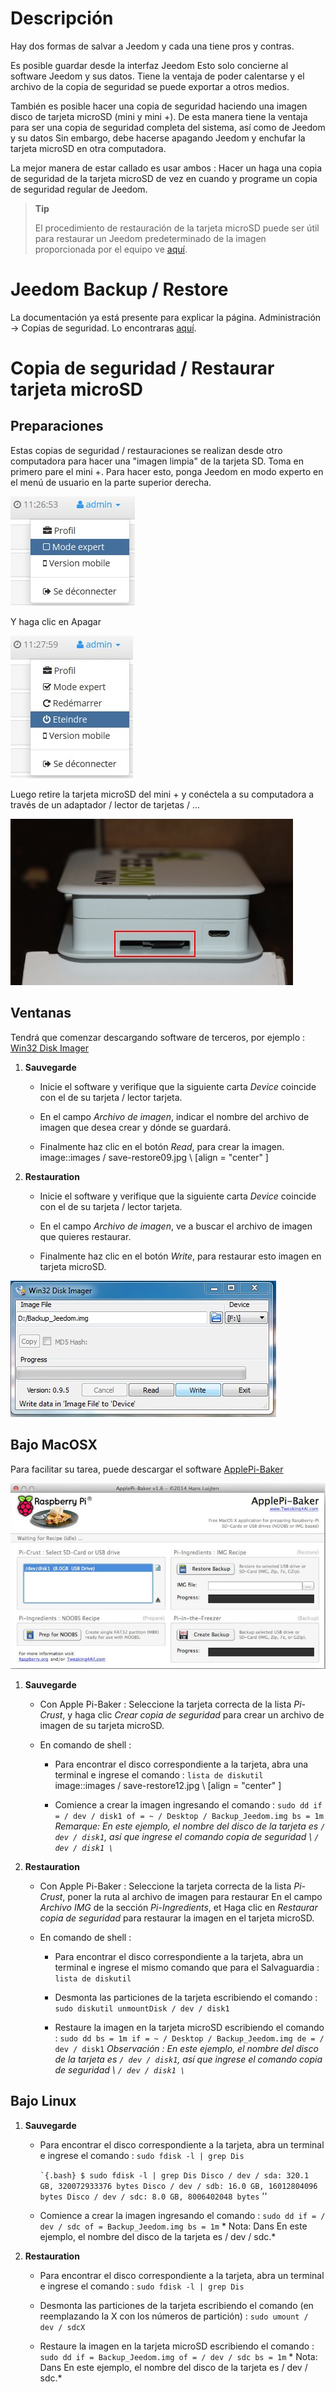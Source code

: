 Descripción 
===========

Hay dos formas de salvar a Jeedom y cada una tiene
pros y contras.

Es posible guardar desde la interfaz
Jeedom Esto solo concierne al software Jeedom y sus datos.
Tiene la ventaja de poder calentarse y el archivo de
la copia de seguridad se puede exportar a otros medios.

También es posible hacer una copia de seguridad haciendo una imagen
disco de tarjeta microSD (mini y mini +). De esta manera tiene la ventaja
para ser una copia de seguridad completa del sistema, así como de Jeedom y su
datos Sin embargo, debe hacerse apagando Jeedom y
enchufar la tarjeta microSD en otra computadora.

La mejor manera de estar callado es usar ambos : Hacer un
haga una copia de seguridad de la tarjeta microSD de vez en cuando y programe un
copia de seguridad regular de Jeedom.

> **Tip**
>
> El procedimiento de restauración de la tarjeta microSD puede ser útil para
> restaurar un Jeedom predeterminado de la imagen proporcionada por
> el equipo ve
> [aquí](https://www.jeedom.fr/doc/documentation/installation/es_ES/doc-installation.html).

Jeedom Backup / Restore 
=================================

La documentación ya está presente para explicar la página.
Administración → Copias de seguridad. Lo encontraras
[aquí](https://jeedom.github.io/core/es_ES/backup).

Copia de seguridad / Restaurar tarjeta microSD 
===========================================

Preparaciones 
-----------

Estas copias de seguridad / restauraciones se realizan desde otro
computadora para hacer una "imagen limpia" de la tarjeta SD. Toma en
primero pare el mini +. Para hacer esto, ponga Jeedom en modo
experto en el menú de usuario en la parte superior derecha.

![save restore06](images/save-restore06.jpg)

Y haga clic en Apagar

![save restore07](images/save-restore07.jpg)

Luego retire la tarjeta microSD del mini + y conéctela a
su computadora a través de un adaptador / lector de tarjetas / ...

![save restore08](images/save-restore08.jpg)

Ventanas 
------------

Tendrá que comenzar descargando software de terceros, por ejemplo :
[Win32 Disk Imager](http://sourceforge.net/projects/win32diskimager/)

1.  **Sauvegarde**

    -   Inicie el software y verifique que la siguiente carta
        *Device* coincide con el de su tarjeta / lector
        tarjeta.

    -   En el campo *Archivo de imagen*, indicar el nombre del archivo de imagen que
        desea crear y dónde se guardará.

    -   Finalmente haz clic en el botón *Read*, para crear la imagen.
        image::images / save-restore09.jpg \ [align = "center" \]

2.  **Restauration**

    -   Inicie el software y verifique que la siguiente carta
        *Device* coincide con el de su tarjeta / lector
        tarjeta.

    -   En el campo *Archivo de imagen*, ve a buscar el archivo de imagen que
        quieres restaurar.

    -   Finalmente haz clic en el botón *Write*, para restaurar esto
        imagen en tarjeta microSD.

![save restore10](images/save-restore10.jpg)

Bajo MacOSX 
-----------

Para facilitar su tarea, puede descargar el software
[ApplePi-Baker](http://www.tweaking4all.com/hardware/raspberry-pi/macosx-apple-pi-baker/)

![save restore11](images/save-restore11.jpg)

1.  **Sauvegarde**

    -   Con Apple Pi-Baker : Seleccione la tarjeta correcta de la lista
        *Pi-Crust*, y haga clic *Crear copia de seguridad* para crear un
        archivo de imagen de su tarjeta microSD.

    -   En comando de shell :

        -   Para encontrar el disco correspondiente a la tarjeta, abra
            una terminal e ingrese el comando : `lista de diskutil`
            image::images / save-restore12.jpg \ [align = "center" \]

        -   Comience a crear la imagen ingresando el comando :
            `sudo dd if = / dev / disk1 of = ~ / Desktop / Backup_Jeedom.img bs = 1m`
            *Remarque: En este ejemplo, el nombre del disco de la tarjeta
            es `/ dev / disk1`, así que ingrese el comando
            copia de seguridad \ `/ dev / disk1 \`*

2.  **Restauration**

    -   Con Apple Pi-Baker : Seleccione la tarjeta correcta de la lista
        *Pi-Crust*, poner la ruta al archivo de imagen para restaurar
        En el campo *Archivo IMG* de la sección *Pi-Ingredients*, et
        Haga clic en *Restaurar copia de seguridad* para restaurar la imagen en el
        tarjeta microSD.

    -   En comando de shell :

        -   Para encontrar el disco correspondiente a la tarjeta, abra
            un terminal e ingrese el mismo comando que para el
            Salvaguardia : `lista de diskutil`

        -   Desmonta las particiones de la tarjeta escribiendo el comando :
            `sudo diskutil unmountDisk / dev / disk1`

        -   Restaure la imagen en la tarjeta microSD escribiendo el comando
            :
            `sudo dd bs = 1m if = ~ / Desktop / Backup_Jeedom.img de = / dev / disk1`
            *Observación : En este ejemplo, el nombre del disco de la tarjeta
            es `/ dev / disk1`, así que ingrese el comando
            copia de seguridad \ `/ dev / disk1 \`*

Bajo Linux 
----------

1.  **Sauvegarde**

    -   Para encontrar el disco correspondiente a la tarjeta, abra un
        terminal e ingrese el comando : `sudo fdisk -l | grep Dis`

        `` `{.bash}
        $ sudo fdisk -l | grep Dis
        Disco / dev / sda: 320.1 GB, 320072933376 bytes
        Disco / dev / sdb: 16.0 GB, 16012804096 bytes
        Disco / dev / sdc: 8.0 GB, 8006402048 bytes
        `` ''

    -   Comience a crear la imagen ingresando el comando :
        `sudo dd if = / dev / sdc of = Backup_Jeedom.img bs = 1m` * Nota: Dans
        En este ejemplo, el nombre del disco de la tarjeta es / dev / sdc.*

2.  **Restauration**

    -   Para encontrar el disco correspondiente a la tarjeta, abra un
        terminal e ingrese el comando : `sudo fdisk -l | grep Dis`

    -   Desmonta las particiones de la tarjeta escribiendo el comando (en
        reemplazando la X con los números de partición) :
        `sudo umount / dev / sdcX`

    -   Restaure la imagen en la tarjeta microSD escribiendo el comando :
        `sudo dd if = Backup_Jeedom.img of = / dev / sdc bs = 1m` * Nota: Dans
        En este ejemplo, el nombre del disco de la tarjeta es / dev / sdc.*


